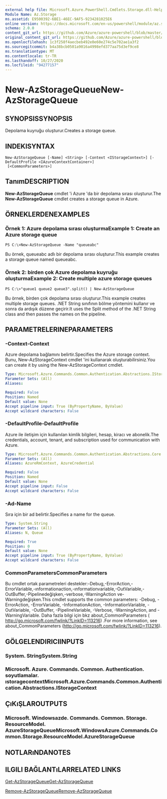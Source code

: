 ```yaml
---
external help file: Microsoft.Azure.PowerShell.Cmdlets.Storage.dll-Help.xml
Module Name: Az.Storage
ms.assetid: E9500392-6BE1-46EC-9AF5-9234281025E6
online version: https://docs.microsoft.com/en-us/powershell/module/az.storage/new-azstoragequeue
schema: 2.0.0
content_git_url: https://github.com/Azure/azure-powershell/blob/master/src/Storage/Storage.Management/help/New-AzStorageQueue.md
original_content_git_url: https://github.com/Azure/azure-powershell/blob/master/src/Storage/Storage.Management/help/New-AzStorageQueue.md
ms.openlocfilehash: 1c3f258f4aecbeb492e0e60e274c5e702ae1a3f2
ms.sourcegitcommit: b4a38bcb0501a9016a4998efd377aa75d3ef9ce8
ms.translationtype: MT
ms.contentlocale: tr-TR
ms.lasthandoff: 10/27/2020
ms.locfileid: "94277157"
---
```

# <span data-ttu-id="ed354-101">New-AzStorageQueue</span><span class="sxs-lookup"><span data-stu-id="ed354-101">New-AzStorageQueue</span></span>

## <span data-ttu-id="ed354-102">SYNOPSIS</span><span class="sxs-lookup"><span data-stu-id="ed354-102">SYNOPSIS</span></span>
<span data-ttu-id="ed354-103">Depolama kuyruğu oluşturur.</span><span class="sxs-lookup"><span data-stu-id="ed354-103">Creates a storage queue.</span></span>

## <span data-ttu-id="ed354-104">INDEKI</span><span class="sxs-lookup"><span data-stu-id="ed354-104">SYNTAX</span></span>

```
New-AzStorageQueue [-Name] <String> [-Context <IStorageContext>] [-DefaultProfile <IAzureContextContainer>]
 [<CommonParameters>]
```

## <span data-ttu-id="ed354-105">Tanım</span><span class="sxs-lookup"><span data-stu-id="ed354-105">DESCRIPTION</span></span>
<span data-ttu-id="ed354-106">**New-AzStorageQueue** cmdlet 'i Azure 'da bir depolama sırası oluşturur.</span><span class="sxs-lookup"><span data-stu-id="ed354-106">The **New-AzStorageQueue** cmdlet creates a storage queue in Azure.</span></span>

## <span data-ttu-id="ed354-107">ÖRNEKLERDEN</span><span class="sxs-lookup"><span data-stu-id="ed354-107">EXAMPLES</span></span>

### <span data-ttu-id="ed354-108">Örnek 1: Azure depolama sırası oluşturma</span><span class="sxs-lookup"><span data-stu-id="ed354-108">Example 1: Create an Azure storage queue</span></span>
```
PS C:\>New-AzStorageQueue -Name "queueabc"
```

<span data-ttu-id="ed354-109">Bu örnek, queueabc adlı bir depolama sırası oluşturur.</span><span class="sxs-lookup"><span data-stu-id="ed354-109">This example creates a storage queue named queueabc.</span></span>

### <span data-ttu-id="ed354-110">Örnek 2: birden çok Azure depolama kuyruğu oluşturma</span><span class="sxs-lookup"><span data-stu-id="ed354-110">Example 2: Create multiple azure storage queues</span></span>
```
PS C:\>"queue1 queue2 queue3".split() | New-AzStorageQueue
```

<span data-ttu-id="ed354-111">Bu örnek, birden çok depolama sırası oluşturur.</span><span class="sxs-lookup"><span data-stu-id="ed354-111">This example creates multiple storage queues.</span></span>
<span data-ttu-id="ed354-112">.NET String sınıfının bölme yöntemini kullanır ve sonra da ardışık düzene geçirir.</span><span class="sxs-lookup"><span data-stu-id="ed354-112">It uses the Split method of the .NET String class and then passes the names on the pipeline.</span></span>

## <span data-ttu-id="ed354-113">PARAMETRELERINE</span><span class="sxs-lookup"><span data-stu-id="ed354-113">PARAMETERS</span></span>

### <span data-ttu-id="ed354-114">-Context</span><span class="sxs-lookup"><span data-stu-id="ed354-114">-Context</span></span>
<span data-ttu-id="ed354-115">Azure depolama bağlamını belirtir.</span><span class="sxs-lookup"><span data-stu-id="ed354-115">Specifies the Azure storage context.</span></span>
<span data-ttu-id="ed354-116">Bunu, New-AzStorageContext cmdlet 'ini kullanarak oluşturabilirsiniz.</span><span class="sxs-lookup"><span data-stu-id="ed354-116">You can create it by using the New-AzStorageContext cmdlet.</span></span>

```yaml
Type: Microsoft.Azure.Commands.Common.Authentication.Abstractions.IStorageContext
Parameter Sets: (All)
Aliases:

Required: False
Position: Named
Default value: None
Accept pipeline input: True (ByPropertyName, ByValue)
Accept wildcard characters: False
```

### <span data-ttu-id="ed354-117">-DefaultProfile</span><span class="sxs-lookup"><span data-stu-id="ed354-117">-DefaultProfile</span></span>
<span data-ttu-id="ed354-118">Azure ile iletişim için kullanılan kimlik bilgileri, hesap, kiracı ve abonelik.</span><span class="sxs-lookup"><span data-stu-id="ed354-118">The credentials, account, tenant, and subscription used for communication with Azure.</span></span>

```yaml
Type: Microsoft.Azure.Commands.Common.Authentication.Abstractions.Core.IAzureContextContainer
Parameter Sets: (All)
Aliases: AzureRmContext, AzureCredential

Required: False
Position: Named
Default value: None
Accept pipeline input: False
Accept wildcard characters: False
```

### <span data-ttu-id="ed354-119">-Ad</span><span class="sxs-lookup"><span data-stu-id="ed354-119">-Name</span></span>
<span data-ttu-id="ed354-120">Sıra için bir ad belirtir.</span><span class="sxs-lookup"><span data-stu-id="ed354-120">Specifies a name for the queue.</span></span>

```yaml
Type: System.String
Parameter Sets: (All)
Aliases: N, Queue

Required: True
Position: 0
Default value: None
Accept pipeline input: True (ByPropertyName, ByValue)
Accept wildcard characters: False
```

### <span data-ttu-id="ed354-121">CommonParameters</span><span class="sxs-lookup"><span data-stu-id="ed354-121">CommonParameters</span></span>
<span data-ttu-id="ed354-122">Bu cmdlet ortak parametreleri destekler:-Debug,-ErrorAction,-ErrorVariable,-ınformationaction,-ınformationvariable,-OutVariable,-OutBuffer,-Pipelinedeğişken,-verbose,-WarningAction ve-Warningdeğişken.</span><span class="sxs-lookup"><span data-stu-id="ed354-122">This cmdlet supports the common parameters: -Debug, -ErrorAction, -ErrorVariable, -InformationAction, -InformationVariable, -OutVariable, -OutBuffer, -PipelineVariable, -Verbose, -WarningAction, and -WarningVariable.</span></span> <span data-ttu-id="ed354-123">Daha fazla bilgi için bkz about_CommonParameters ( http://go.microsoft.com/fwlink/?LinkID=113216) .</span><span class="sxs-lookup"><span data-stu-id="ed354-123">For more information, see about_CommonParameters (http://go.microsoft.com/fwlink/?LinkID=113216).</span></span>

## <span data-ttu-id="ed354-124">GÖLGELENDIRICI</span><span class="sxs-lookup"><span data-stu-id="ed354-124">INPUTS</span></span>

### <span data-ttu-id="ed354-125">System. String</span><span class="sxs-lookup"><span data-stu-id="ed354-125">System.String</span></span>

### <span data-ttu-id="ed354-126">Microsoft. Azure. Commands. Common. Authentication. soyutlamalar. ıstoragecontext</span><span class="sxs-lookup"><span data-stu-id="ed354-126">Microsoft.Azure.Commands.Common.Authentication.Abstractions.IStorageContext</span></span>

## <span data-ttu-id="ed354-127">ÇıKıŞLAR</span><span class="sxs-lookup"><span data-stu-id="ed354-127">OUTPUTS</span></span>

### <span data-ttu-id="ed354-128">Microsoft. Windowsazde. Commands. Common. Storage. ResourceModel. AzureStorageQueue</span><span class="sxs-lookup"><span data-stu-id="ed354-128">Microsoft.WindowsAzure.Commands.Common.Storage.ResourceModel.AzureStorageQueue</span></span>

## <span data-ttu-id="ed354-129">NOTLARıNDA</span><span class="sxs-lookup"><span data-stu-id="ed354-129">NOTES</span></span>

## <span data-ttu-id="ed354-130">ILGILI BAĞLANTıLAR</span><span class="sxs-lookup"><span data-stu-id="ed354-130">RELATED LINKS</span></span>

[<span data-ttu-id="ed354-131">Get-AzStorageQueue</span><span class="sxs-lookup"><span data-stu-id="ed354-131">Get-AzStorageQueue</span></span>](./Get-AzStorageQueue.md)

[<span data-ttu-id="ed354-132">Remove-AzStorageQueue</span><span class="sxs-lookup"><span data-stu-id="ed354-132">Remove-AzStorageQueue</span></span>](./Remove-AzStorageQueue.md)


